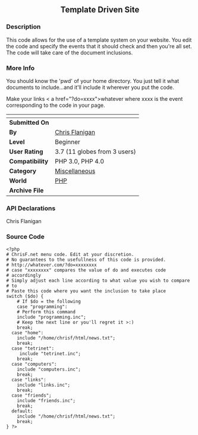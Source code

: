 ﻿<div align="center">

## Template Driven Site


</div>

### Description

This code allows for the use of a template system on your website. You edit the code and specify the events that it should check and then you're all set. The code will take care of the document inclusions.
 
### More Info
 
You should know the 'pwd' of your home directory. You just tell it what documents to include...and it'll include it wherever you put the code.

Make your links < a href="?do=xxxx">whatever</a> where xxxx is the event corresponding to the code in your page.


<span>             |<span>
---                |---
**Submitted On**   |
**By**             |[Chris Flanigan](https://github.com/Planet-Source-Code/PSCIndex/blob/master/ByAuthor/chris-flanigan.md)
**Level**          |Beginner
**User Rating**    |3.7 (11 globes from 3 users)
**Compatibility**  |PHP 3\.0, PHP 4\.0
**Category**       |[Miscellaneous](https://github.com/Planet-Source-Code/PSCIndex/blob/master/ByCategory/miscellaneous__8-1.md)
**World**          |[PHP](https://github.com/Planet-Source-Code/PSCIndex/blob/master/ByWorld/php.md)
**Archive File**   |[](https://github.com/Planet-Source-Code/chris-flanigan-template-driven-site__8-264/archive/master.zip)

### API Declarations

Chris Flanigan


### Source Code

```
<?php
# ChrisF.net menu code. Edit at your discretion.
# No guarantees to the usefullness of this code is provided.
# http://whatever.com/?do=xxxxxxxx
# case "xxxxxxxx" compares the value of do and executes code
# accordingly
# Simply adjust each line according to what value you wish to compare # to
# Paste this code where you want the inclusion to take place
switch ($do) {
	# If $do = the following
    case "programming":
	# Perform this command
    include "programming.inc";
	# Keep the next line or you'll regret it >:)
    break;
  case "home":
	include "/home/chrisf/html/news.txt";
    break;
  case "tetrinet":
	 include "tetrinet.inc";
    break;
  case "computers":
	include "computers.inc";
    break;
  case "links":
	include "links.inc";
    break;
  case "friends";
	include "friends.inc";
	break;
  default:
	include "/home/chrisf/html/news.txt";
	break;
} ?>
```

